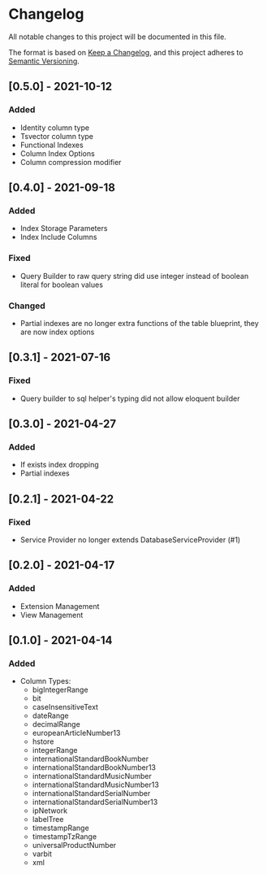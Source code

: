 # Changelog
All notable changes to this project will be documented in this file.

The format is based on [Keep a Changelog](https://keepachangelog.com/en/1.0.0/),
and this project adheres to [Semantic Versioning](https://semver.org/spec/v2.0.0.html).

## [0.5.0] - 2021-10-12
### Added
- Identity column type
- Tsvector column type
- Functional Indexes
- Column Index Options
- Column compression modifier

## [0.4.0] - 2021-09-18
### Added
- Index Storage Parameters
- Index Include Columns

### Fixed
- Query Builder to raw query string did use integer instead of boolean literal for boolean values

### Changed
- Partial indexes are no longer extra functions of the table blueprint, they are now index options

## [0.3.1] - 2021-07-16
### Fixed
- Query builder to sql helper's typing did not allow eloquent builder

## [0.3.0] - 2021-04-27
### Added
- If exists index dropping
- Partial indexes

## [0.2.1] - 2021-04-22
### Fixed
- Service Provider no longer extends DatabaseServiceProvider (#1)

## [0.2.0] - 2021-04-17
### Added
- Extension Management
- View Management

## [0.1.0] - 2021-04-14
### Added
- Column Types:
  - bigIntegerRange
  - bit
  - caseInsensitiveText
  - dateRange
  - decimalRange
  - europeanArticleNumber13
  - hstore
  - integerRange
  - internationalStandardBookNumber
  - internationalStandardBookNumber13
  - internationalStandardMusicNumber
  - internationalStandardMusicNumber13
  - internationalStandardSerialNumber
  - internationalStandardSerialNumber13
  - ipNetwork
  - labelTree
  - timestampRange
  - timestampTzRange
  - universalProductNumber
  - varbit
  - xml
